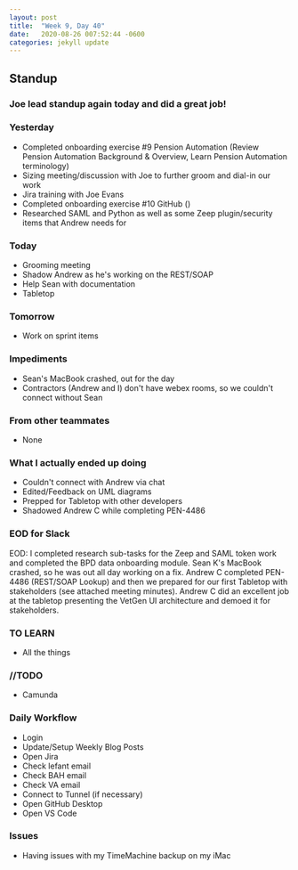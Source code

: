 ```yaml
---
layout: post
title:  "Week 9, Day 40"
date:   2020-08-26 007:52:44 -0600
categories: jekyll update
---
```


## Standup

### Joe lead standup again today and did a great job!

### Yesterday
* Completed onboarding exercise #9 Pension Automation (Review Pension Automation Background & Overview, Learn Pension Automation terminology)
* Sizing meeting/discussion with Joe to further groom and dial-in our work
* Jira training with Joe Evans
* Completed onboarding exercise #10 GitHub ()
* Researched SAML and Python as well as some Zeep plugin/security items that Andrew needs for 

### Today
* Grooming meeting
* Shadow Andrew as he's working on the REST/SOAP
* Help Sean with documentation
* Tabletop 

### Tomorrow
* Work on sprint items

### Impediments
* Sean's MacBook crashed, out for the day
* Contractors (Andrew and I) don't have webex rooms, so we couldn't connect without Sean

### From other teammates
* None

### What I actually ended up doing
* Couldn't connect with Andrew via chat
* Edited/Feedback on UML diagrams
* Prepped for Tabletop with other developers
* Shadowed Andrew C while completing PEN-4486

### EOD for Slack
EOD: I completed research sub-tasks for the Zeep and SAML token work and completed the BPD data onboarding module. Sean K's MacBook crashed, so he was out all day working on a fix. Andrew C completed PEN-4486 (REST/SOAP Lookup) and then we prepared for our first Tabletop with stakeholders (see attached meeting minutes). Andrew C did an excellent job at the tabletop presenting the VetGen UI architecture and demoed it for stakeholders. 
  
### TO LEARN
* All the things
  
### //TODO
* Camunda

### Daily Workflow
* Login
* Update/Setup Weekly Blog Posts
* Open Jira
* Check lefant email
* Check BAH email
* Check VA email
* Connect to Tunnel (if necessary)
* Open GitHub Desktop
* Open VS Code
  
### Issues
* Having issues with my TimeMachine backup on my iMac
